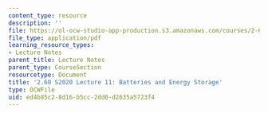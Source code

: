 ```yaml
---
content_type: resource
description: ''
file: https://ol-ocw-studio-app-production.s3.amazonaws.com/courses/2-60j-fundamentals-of-advanced-energy-conversion-spring-2020/ed4b85c28d16b5cc2dd0d2635a5723f4_MIT2_60s20_lec11.pdf
file_type: application/pdf
learning_resource_types:
- Lecture Notes
parent_title: Lecture Notes
parent_type: CourseSection
resourcetype: Document
title: '2.60 S2020 Lecture 11: Batteries and Energy Storage'
type: OCWFile
uid: ed4b85c2-8d16-b5cc-2dd0-d2635a5723f4
---
```


